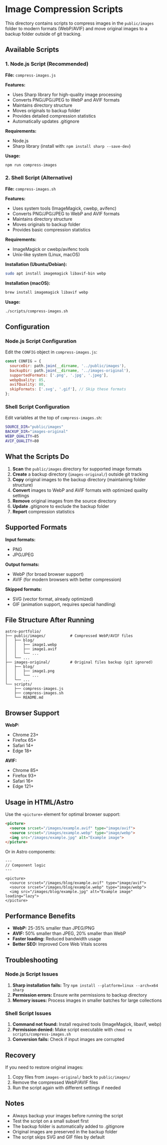 # Image Compression Scripts

This directory contains scripts to compress images in the `public/images` folder to modern formats (WebP/AVIF) and move original images to a backup folder outside of git tracking.

## Available Scripts

### 1. Node.js Script (Recommended)
**File:** `compress-images.js`

**Features:**
- Uses Sharp library for high-quality image processing
- Converts PNG/JPG/JPEG to WebP and AVIF formats
- Maintains directory structure
- Moves originals to backup folder
- Provides detailed compression statistics
- Automatically updates .gitignore

**Requirements:**
- Node.js
- Sharp library (install with: `npm install sharp --save-dev`)

**Usage:**
```bash
npm run compress-images
```

### 2. Shell Script (Alternative)
**File:** `compress-images.sh`

**Features:**
- Uses system tools (ImageMagick, cwebp, avifenc)
- Converts PNG/JPG/JPEG to WebP and AVIF formats
- Maintains directory structure
- Moves originals to backup folder
- Provides basic compression statistics

**Requirements:**
- ImageMagick or cwebp/avifenc tools
- Unix-like system (Linux, macOS)

**Installation (Ubuntu/Debian):**
```bash
sudo apt install imagemagick libavif-bin webp
```

**Installation (macOS):**
```bash
brew install imagemagick libavif webp
```

**Usage:**
```bash
./scripts/compress-images.sh
```

## Configuration

### Node.js Script Configuration
Edit the `CONFIG` object in `compress-images.js`:

```javascript
const CONFIG = {
  sourceDir: path.join(__dirname, '../public/images'),
  backupDir: path.join(__dirname, '../images-original'),
  supportedFormats: ['.png', '.jpg', '.jpeg'],
  webpQuality: 85,
  avifQuality: 80,
  skipFormats: ['.svg', '.gif'], // Skip these formats
};
```

### Shell Script Configuration
Edit variables at the top of `compress-images.sh`:

```bash
SOURCE_DIR="public/images"
BACKUP_DIR="images-original"
WEBP_QUALITY=85
AVIF_QUALITY=80
```

## What the Scripts Do

1. **Scan** the `public/images` directory for supported image formats
2. **Create** a backup directory (`images-original/`) outside git tracking
3. **Copy** original images to the backup directory (maintaining folder structure)
4. **Convert** images to WebP and AVIF formats with optimized quality settings
5. **Remove** original images from the source directory
6. **Update** .gitignore to exclude the backup folder
7. **Report** compression statistics

## Supported Formats

**Input formats:**
- PNG
- JPG/JPEG

**Output formats:**
- WebP (for broad browser support)
- AVIF (for modern browsers with better compression)

**Skipped formats:**
- SVG (vector format, already optimized)
- GIF (animation support, requires special handling)

## File Structure After Running

```
astro-portfolio/
├── public/images/           # Compressed WebP/AVIF files
│   ├── blog/
│   │   ├── image1.webp
│   │   ├── image1.avif
│   │   └── ...
│   └── ...
├── images-original/         # Original files backup (git ignored)
│   ├── blog/
│   │   ├── image1.png
│   │   └── ...
│   └── ...
└── scripts/
    ├── compress-images.js
    ├── compress-images.sh
    └── README.md
```

## Browser Support

**WebP:**
- Chrome 23+
- Firefox 65+
- Safari 14+
- Edge 18+

**AVIF:**
- Chrome 85+
- Firefox 93+
- Safari 16+
- Edge 121+

## Usage in HTML/Astro

Use the `<picture>` element for optimal browser support:

```html
<picture>
  <source srcset="/images/example.avif" type="image/avif">
  <source srcset="/images/example.webp" type="image/webp">
  <img src="/images/example.jpg" alt="Example image">
</picture>
```

Or in Astro components:

```astro
---
// Component logic
---

<picture>
  <source srcset="/images/blog/example.avif" type="image/avif">
  <source srcset="/images/blog/example.webp" type="image/webp">
  <img src="/images/blog/example.jpg" alt="Example image" loading="lazy">
</picture>
```

## Performance Benefits

- **WebP:** 25-35% smaller than JPEG/PNG
- **AVIF:** 50% smaller than JPEG, 20% smaller than WebP
- **Faster loading:** Reduced bandwidth usage
- **Better SEO:** Improved Core Web Vitals scores

## Troubleshooting

### Node.js Script Issues
1. **Sharp installation fails:** Try `npm install --platform=linux --arch=x64 sharp`
2. **Permission errors:** Ensure write permissions to backup directory
3. **Memory issues:** Process images in smaller batches for large collections

### Shell Script Issues
1. **Command not found:** Install required tools (ImageMagick, libavif, webp)
2. **Permission denied:** Make script executable with `chmod +x scripts/compress-images.sh`
3. **Conversion fails:** Check if input images are corrupted

## Recovery

If you need to restore original images:

1. Copy files from `images-original/` back to `public/images/`
2. Remove the compressed WebP/AVIF files
3. Run the script again with different settings if needed

## Notes

- Always backup your images before running the script
- Test the script on a small subset first
- The backup folder is automatically added to .gitignore
- Original images are preserved in the backup folder
- The script skips SVG and GIF files by default
